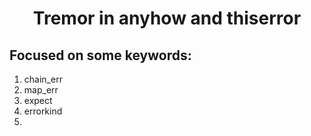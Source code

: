 <h1 align=center>Tremor in anyhow and thiserror</h1>

## Focused on some keywords:

1. chain_err
2. map_err
3. expect
4. errorkind
5. 
